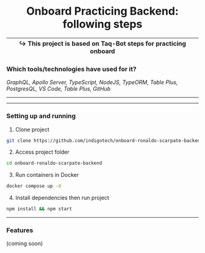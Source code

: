 <h1><center> Onboard Practicing Backend: following steps </center></h1>

|&#x21AA; This project is based on Taq-Bot steps for practicing onboard|
|:--:|

### **Which tools/technologies have used for it?**
_GraphQL, Apollo Server, TypeScript, NodeJS, TypeORM, Table Plus, PostgresQL, VS Code, Table Plus, GitHub_

---
---
### **Setting up and running**
1. Clone project
```sh
git clone https://github.com/indigotech/onboard-ronaldo-scarpate-backend.git
```
2. Access project folder
```sh
cd onboard-ronaldo-scarpate-backend
```
3. Run containers in Docker
```sh
docker compose up -d
```
4. Install dependencies then run project
```sh
npm install && npm start
```

---
### **Features**
(coming soon)
